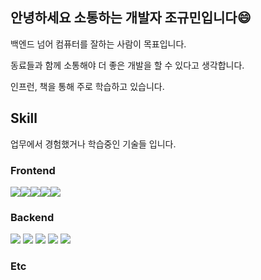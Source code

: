 ## 안녕하세요 소통하는 개발자 조규민입니다😄
백엔드 넘어 컴퓨터를 잘하는 사람이 목표입니다.

동료들과 함께 소통해야 더 좋은 개발을 할 수 있다고 생각합니다.

인프런, 책을 통해 주로 학습하고 있습니다.

## Skill
업무에서 경험했거나 학습중인 기술들 입니다.

### Frontend
<img src="https://img.shields.io/badge/%20-HTML-yellowgreen"/><img src="https://img.shields.io/badge/%20-CSS-yellowgreen"/><img src="https://img.shields.io/badge/%20-ES6-yellowgreen"/><img src="https://img.shields.io/badge/%20-JSP-yellowgreen"/><img src="https://img.shields.io/badge/%20-Thymeleaf-yellowgreen"/>

### Backend
<img src="https://img.shields.io/badge/%20-Java-yellowgreen"/> <img src="https://img.shields.io/badge/%20-Spring Framework-green"/> <img src="https://img.shields.io/badge/%20-SpringBoot-green"/> <img src="https://img.shields.io/badge/%20-MyBatis-blue"/> <img src="https://img.shields.io/badge/%20-Oracle-yellow"/>

### Etc

<!--
**kyumincho/kyumincho** is a ✨ _special_ ✨ repository because its `README.md` (this file) appears on your GitHub profile.

Here are some ideas to get you started:

- 🔭 I’m currently working on ...
- 🌱 I’m currently learning ...
- 👯 I’m looking to collaborate on ...
- 🤔 I’m looking for help with ...
- 💬 Ask me about ...
- 📫 How to reach me: ...
- 😄 Pronouns: ...
- ⚡ Fun fact: ...
-->
